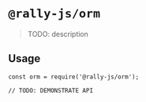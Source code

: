 # `@rally-js/orm`

> TODO: description

## Usage

```
const orm = require('@rally-js/orm');

// TODO: DEMONSTRATE API
```
